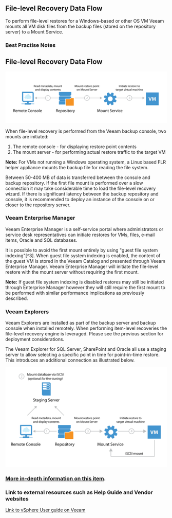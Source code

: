 ## **File-level Recovery Data Flow**

To perform file-level restores for a Windows-based or other OS VM Veeam mounts all VM disk files from the backup files (stored on the repository server) to a Mount Service.

### Best Practise Notes

## File-level Recovery Data Flow


![Data flow at restore](../pictures/backup_server_data_flow_2.png)

When file-level recovery is performed from the Veeam backup console, two mounts are initiated:

1. The remote console - for displaying restore point contents
2. The mount server - for performing actual restore traffic to the target VM

**Note:**  For VMs not running a Windows operating system, a Linux based FLR helper appliance mounts the backup file for reading the file system.

Between 50-400 MB of data is transferred between the console and backup repository. If the first file mount is performed over a slow connection it may take considerable time to load the file-level recovery wizard. If there is significant latency between the backup repository and console, it is recommended to deploy an instance of the console on or closer to the repository server.

### Veeam Enterprise Manager
Veeam Enterprise Manager is a self-service portal where administrators or service desk representatives can initiate restores for VMs, files, e-mail items, Oracle and SQL databases.

It is possible to avoid the first mount entirely by using "guest file system indexing"[^3]. When guest file system indexing is enabled, the content of the guest VM is stored in the Veeam Catalog and presented through Veeam Enterprise Manager. Veeam Enterprise Manager will initiate the file-level restore with the mount server without requiring the first mount.

**Note:** If guest file system indexing is disabled restores may still be initiated through Enterprise Manager however they will still require the first mount to be performed with similar performance implications as previously described.

### Veeam Explorers
Veeam Explorers are installed as part of the backup server and backup console when installed remotely. When performing item-level recoveries the file-level recovery engine is leveraged. Please see the previous section for deployment considerations.

The Veeam Explorer for SQL Server, SharePoint and Oracle all use a staging server to allow selecting a specific point in time for point-in-time restore. This introduces an additional connection as illustrated below.


![Staging Server](../pictures/backup_server_data_flow_3.png)




### [More in-depth information on this item](./More_information_on_File-level_Recovery_Data_Flow.md).



### Link to external resources such as Help Guide and Vendor websites

[Link to vSphere User guide on Veeam ](https://helpcenter.veeam.com/docs/backup/vsphere/storage_rescan.html?ver=95u4)
